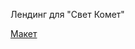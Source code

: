 <p>Лендинг для "Свет Комет"</p>

<a href="https://bessondi.github.io/Svet-Komet/Index.html">Макет<a>
